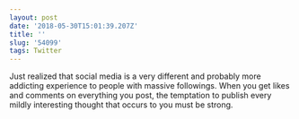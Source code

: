 ```yaml
---
layout: post
date: '2018-05-30T15:01:39.207Z'
title: ''
slug: '54099'
tags: Twitter
---
```

Just realized that social media is a very different and probably more addicting experience to people with massive followings. When you get likes and comments on everything you post, the temptation to publish every mildly interesting thought that occurs to you must be strong.
